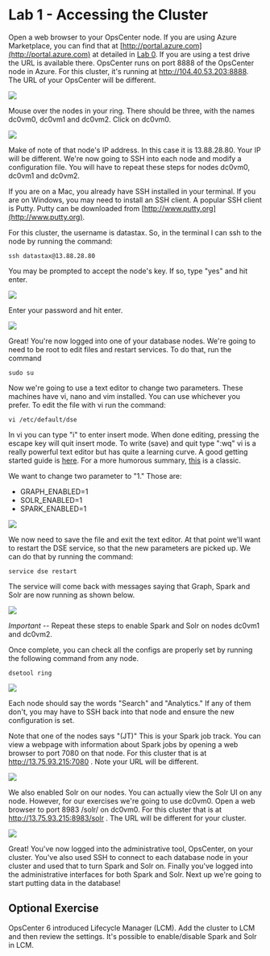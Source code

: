 # Lab 1 - Accessing the Cluster

Open a web browser to your OpsCenter node.  If you are using Azure Marketplace, you can find that at [http://portal.azure.com](http://portal.azure.com) at detailed in [Lab 0](./Lab%200%20-%20Provisioning.md).  If you are using a test drive the URL is available there.  OpsCenter runs on port 8888 of the OpsCenter node in Azure.  For this cluster, it's running at http://104.40.53.203:8888.  The URL of your OpsCenter will be different.

![](./img/lab1-1opscenter.png)

Mouse over the nodes in your ring.  There should be three, with the names dc0vm0, dc0vm1 and dc0vm2.  Click on dc0vm0.

![](./img/lab1-3opsdc0vm0ip.png)

Make of note of that node's IP address.  In this case it is 13.88.28.80.  Your IP will be different.  We're now going to SSH into each node and modify a configuration file.  You will have to repeat these steps for nodes dc0vm0, dc0vm1 and dc0vm2.  

If you are on a Mac, you already have SSH installed in your terminal.  If you are on Windows, you may need to install an SSH client.  A popular SSH client is Putty.  Putty can be downloaded from [http://www.putty.org](http://www.putty.org).

For this cluster, the username is datastax.  So, in the terminal I can ssh to the node by running the command:

```
ssh datastax@13.88.28.80
```

You may be prompted to accept the node's key.  If so, type "yes" and hit enter.

![](./img/lab1-4sshlogin.png)

Enter your password and hit enter.

![](./img/lab1-5sshlogin2.png)

Great!  You're now logged into one of your database nodes.  We're going to need to be root to edit files and restart services.  To do that, run the command

```
sudo su
```

Now we're going to use a text editor to change two parameters.  These machines have vi, nano and vim installed.  You can use whichever you prefer.  To edit the file with vi run the command:

```
vi /etc/default/dse
```

In vi you can type "i" to enter insert mode.  When done editing, pressing the escape key will quit insert mode.  To write (save) and quit type ":wq"  vi is a really powerful text editor but has quite a learning curve.  A good getting started guide is [here](https://www.washington.edu/computing/unix/vi.html).  For a more humorous summary, [this](http://www.theregister.co.uk/2003/09/11/bill_joys_greatest_gift/) is a classic.

We want to change two parameter to "1."  Those are:

* GRAPH_ENABLED=1
* SOLR_ENABLED=1
* SPARK_ENABLED=1

![](./img/lab1-6vi_v502.png)

We now need to save the file and exit the text editor.  At that point we'll want to restart the DSE service, so that the new parameters are picked up.  We can do that by running the command:

```
service dse restart
```

The service will come back with messages saying that Graph, Spark and Solr are now running as shown below.

![](./img/lab1-7service.png)

*Important* -- Repeat these steps to enable Spark and Solr on nodes dc0vm1 and dc0vm2.

Once complete, you can check all the configs are properly set by running the following command from any node.

```
dsetool ring
```

![](./img/lab1-8dsetoolstatus_v502.png)

Each node should say the words "Search" and "Analytics."  If any of them don't, you may have to SSH back into that node and ensure the new configuration is set.

Note that one of the nodes says "(JT)"  This is your Spark job track.  You can view a webpage with information about Spark jobs by opening a web browser to port 7080 on that node.  For this cluster that is at http://13.75.93.215:7080 .  Note your URL will be different.

![](./img/lab1-9sparkjt_v502.png)

We also enabled Solr on our nodes.  You can actually view the Solr UI on any node.  However, for our exercises we're going to use dc0vm0.  Open a web browser to port 8983 /solr/ on dc0vm0.  For this cluster that is at http://13.75.93.215:8983/solr .  The URL will be different for your cluster.

![](./img/lab1-10solrui_v502.png)

Great!  You've now logged into the administrative tool, OpsCenter, on your cluster.  You've also used SSH to connect to each database node in your cluster and used that to turn Spark and Solr on.  Finally you've logged into the administrative interfaces for both Spark and Solr.  Next up we're going to start putting data in the database!

## Optional Exercise

OpsCenter 6 introduced Lifecycle Manager (LCM).  Add the cluster to LCM and then review the settings.  It's possible to enable/disable Spark and Solr in LCM.
